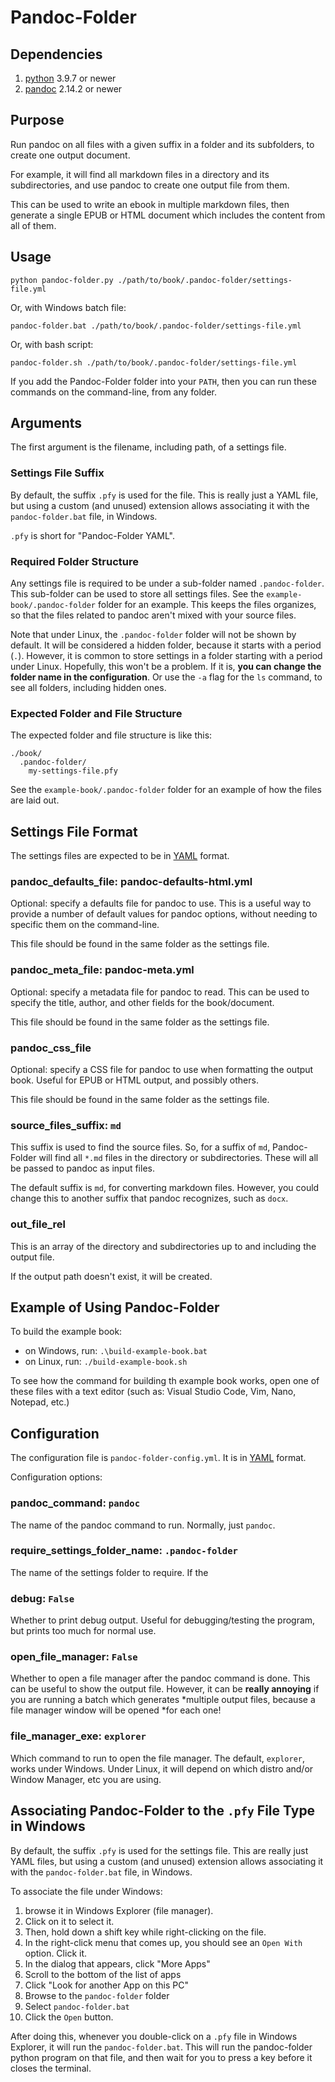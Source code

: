 # Pandoc-Folder

## Dependencies

1. [python](https://www.python.org/) 3.9.7 or newer
2. [pandoc](https://pandoc.org/) 2.14.2 or newer

## Purpose

Run pandoc on all files with a given suffix in a folder and its
subfolders, to create one output document.

For example, it will find all markdown files in a directory and its
subdirectories, and use pandoc to create one output file from them.

This can be used to write an ebook in multiple markdown files, then
generate a single EPUB or HTML document which includes the content
from all of them.

## Usage

```
python pandoc-folder.py ./path/to/book/.pandoc-folder/settings-file.yml
```

Or, with Windows batch file:

```
pandoc-folder.bat ./path/to/book/.pandoc-folder/settings-file.yml
```

Or, with bash script:

```
pandoc-folder.sh ./path/to/book/.pandoc-folder/settings-file.yml
```

If you add the Pandoc-Folder folder into your `PATH`, then you can run
these commands on the command-line, from any folder.

## Arguments

The first argument is the filename, including path, of a
settings file.

### Settings File Suffix

By default, the suffix `.pfy` is used for the file. This is really
just a YAML file, but using a custom (and unused) extension allows
associating it with the `pandoc-folder.bat` file, in Windows.

`.pfy` is short for "Pandoc-Folder YAML".

### Required Folder Structure

Any settings file is required to be under a sub-folder named
`.pandoc-folder`.  This sub-folder can be used to store all settings
files. See the `example-book/.pandoc-folder` folder for an example.
This keeps the files organizes, so that the files related to pandoc
aren't mixed with your source files.

Note that under Linux, the `.pandoc-folder` folder will not be shown
by default. It will be considered a hidden folder, because it starts
with a period (`.`). However, it is common to store settings in a
folder starting with a period under Linux. Hopefully, this won't be a
problem. If it is, **you can change the folder name in the
configuration**. Or use the `-a` flag for the `ls` command, to see all
folders, including hidden ones.

### Expected Folder and File Structure

The expected folder and file structure is like this:

```
./book/
  .pandoc-folder/
    my-settings-file.pfy
```

See the `example-book/.pandoc-folder` folder for an example of how
the files are laid out.

## Settings File Format

The settings files are expected to be in [YAML](https://yaml.org/)
format.

### pandoc_defaults_file: pandoc-defaults-html.yml

Optional: specify a defaults file for pandoc to use.  This is a useful
way to provide a number of default values for pandoc options, without
needing to specific them on the command-line.

This file should be found in the same folder as the settings file.

### pandoc_meta_file: pandoc-meta.yml

Optional: specify a metadata file for pandoc to read. This can be used to specify the title, author, and other fields for the book/document.

This file should be found in the same folder as the settings file.

### pandoc_css_file

Optional: specify a CSS file for pandoc to use when formatting the
output book. Useful for EPUB or HTML output, and possibly others.

This file should be found in the same folder as the settings file.

### source_files_suffix: `md`

This suffix is used to find the source files. So, for a suffix of
`md`, Pandoc-Folder will find all `*.md` files in the directory or
subdirectories. These will all be passed to pandoc as input files.

The default suffix is `md`, for converting markdown files. However,
you could change this to another suffix that pandoc recognizes, such
as `docx`.

### out_file_rel

This is an array of the directory and subdirectories up to and
including the output file.

If the output path doesn't exist, it will be created.




## Example of Using Pandoc-Folder

To build the example book:

- on Windows, run: `.\build-example-book.bat`
- on Linux, run: `./build-example-book.sh`

To see how the command for building th example book works, open one of
these files with a text editor (such as: Visual Studio Code, Vim,
Nano, Notepad, etc.)


## Configuration

The configuration file is `pandoc-folder-config.yml`. It is in
[YAML](https://yaml.org/) format.

Configuration options:

### pandoc_command: `pandoc`

The name of the pandoc command to run. Normally, just `pandoc`.

### require_settings_folder_name: `.pandoc-folder`

The name of the settings folder to require. If the 

### debug: `False`

Whether to print debug output. Useful for debugging/testing the
program, but prints too much for normal use.

### open_file_manager: `False`

Whether to open a file manager after the pandoc command is done.
This can be useful to show the output file. However, it can be
**really annoying** if you are running a batch which generates
*multiple output files, because a file manager window will be opened
*for each one!

### file_manager_exe: `explorer`

Which command to run to open the file manager. The default,
`explorer`, works under Windows. Under Linux, it will depend on which
distro and/or Window Manager, etc you are using.




## Associating Pandoc-Folder to the `.pfy` File Type in Windows

By default, the suffix `.pfy` is used for the settings file. This are
really just YAML files, but using a custom (and unused) extension
allows associating it with the `pandoc-folder.bat` file, in Windows.

To associate the file under Windows: 

1. browse it in Windows Explorer (file manager). 
2. Click on it to select it. 
3. Then, hold down a shift key while right-clicking on the file. 
4. In the right-click menu that comes up, you should see an 
   `Open With` option. Click it.
5. In the dialog that appears, click "More Apps"
6. Scroll to the bottom of the list of apps
7. Click "Look for another App on this PC"
8. Browse to the `pandoc-folder` folder
9. Select `pandoc-folder.bat`
10. Click the `Open` button.

After doing this, whenever you double-click on a `.pfy` file in
Windows Explorer, it will run the `pandoc-folder.bat`. This will run
the pandoc-folder python program on that file, and then wait for you
to press a key before it closes the terminal.


